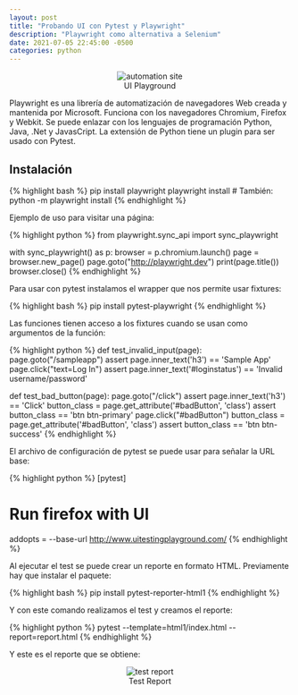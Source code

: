 ```yaml
---
layout: post
title: "Probando UI con Pytest y Playwright"
description: "Playwright como alternativa a Selenium"
date: 2021-07-05 22:45:00 -0500
categories: python
---
```


<div class="foto-center" align="center">
  <img src="{{site.baseurl}}/imagenes/test-automation.png" alt="automation site" />
  <figcaption>UI Playground</figcaption>
</div>

Playwright es una librería de automatización de navegadores Web creada y mantenida por Microsoft. Funciona con los navegadores Chromium, Firefox y Webkit. Se puede enlazar con los lenguajes de programación Python, Java, .Net y JavasCript. La extensión de Python tiene un plugin para ser usado con Pytest.

## Instalación

{% highlight bash %}
pip install playwright
playwright install  # También: python -m playwright install
{% endhighlight %}

Ejemplo de uso para visitar una página:

{% highlight python %}
from playwright.sync_api import sync_playwright

with sync_playwright() as p:
    browser = p.chromium.launch()
    page = browser.new_page()
    page.goto("http://playwright.dev")
    print(page.title())
    browser.close()
{% endhighlight %}

Para usar con pytest instalamos el wrapper que nos permite usar fixtures:

{% highlight bash %}
pip install pytest-playwright
{% endhighlight %}

Las funciones tienen acceso a los fixtures cuando se usan como argumentos de la función:

{% highlight python %}
def test_invalid_input(page):
    page.goto("/sampleapp")
    assert page.inner_text('h3') == 'Sample App'
    page.click("text=Log In")
    assert page.inner_text('#loginstatus') == 'Invalid username/password'

def test_bad_button(page):
    page.goto("/click")
    assert page.inner_text('h3') == 'Click'
    button_class = page.get_attribute('#badButton', 'class')
    assert button_class == 'btn btn-primary'
    page.click("#badButton")
    button_class = page.get_attribute('#badButton', 'class')
    assert button_class == 'btn btn-success'
{% endhighlight %}

El archivo de configuración de pytest se puede usar para señalar la URL base:

{% highlight python %}
[pytest]
# Run firefox with UI
addopts = --base-url http://www.uitestingplayground.com/
{% endhighlight %}

Al ejecutar el test se puede crear un reporte en formato HTML. Previamente hay que instalar el paquete:

{% highlight bash %}
pip install pytest-reporter-html1
{% endhighlight %}

Y con este comando realizamos el test y creamos el reporte:

{% highlight python %}
pytest --template=html1/index.html --report=report.html
{% endhighlight %}

Y este es el reporte que se obtiene:

<div class="foto-center" align="center">
  <img src="{{site.baseurl}}/imagenes/test-report-pytest.png" alt="test report" />
  <figcaption>Test Report</figcaption>
</div>